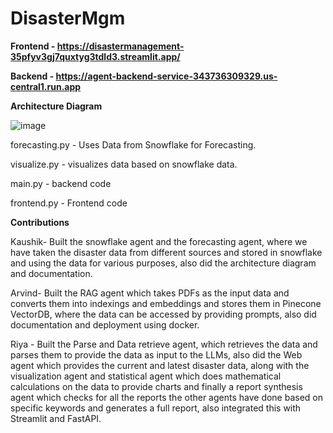 # DisasterMgm

**Frontend - https://disastermanagement-35pfyv3gj7quxtyg3tdld3.streamlit.app/**
 
**Backend - https://agent-backend-service-343736309329.us-central1.run.app**

**Architecture Diagram**

![image](https://github.com/user-attachments/assets/8c9d1cd4-4aa0-40d0-b7cf-d4474082b0a9)

forecasting.py - Uses Data from Snowflake for Forecasting.

visualize.py - visualizes data based on snowflake data.

main.py - backend code

frontend.py - Frontend code

**Contributions**

Kaushik- Built the snowflake agent and the forecasting agent, where we have taken the disaster data from different sources and stored in snowflake and using the data for various purposes, also did the architecture diagram and documentation.

Arvind- Built the RAG agent which takes PDFs as the input data and converts them into indexings and embeddings and stores them in Pinecone VectorDB, where the data can be accessed by providing prompts, also did documentation and deployment using docker.

Riya - Built the Parse and Data retrieve agent, which retrieves the data and parses them to provide the data as input to the LLMs, also did the Web agent which provides the current and latest disaster data, along with the visualization agent and statistical agent which does mathematical calculations on the data to provide charts and finally a report synthesis agent which checks for all the reports the other agents have done based on specific keywords and generates a full report, also integrated this with Streamlit and FastAPI.

